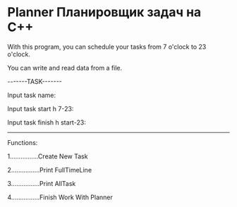 # Planner  Планировщик задач на C++

With this program, you can schedule your tasks from 7 o'clock to 23 o'clock. 

You can write and read data from a file.


-------TASK-------

Input task name:

Input task start h 7-23:	

Input task finish h start-23:

------------------		

      
      
Functions:

1................Create New Task

2................Print FullTimeLine

3................Print AllTask

4................Finish Work With Planner

